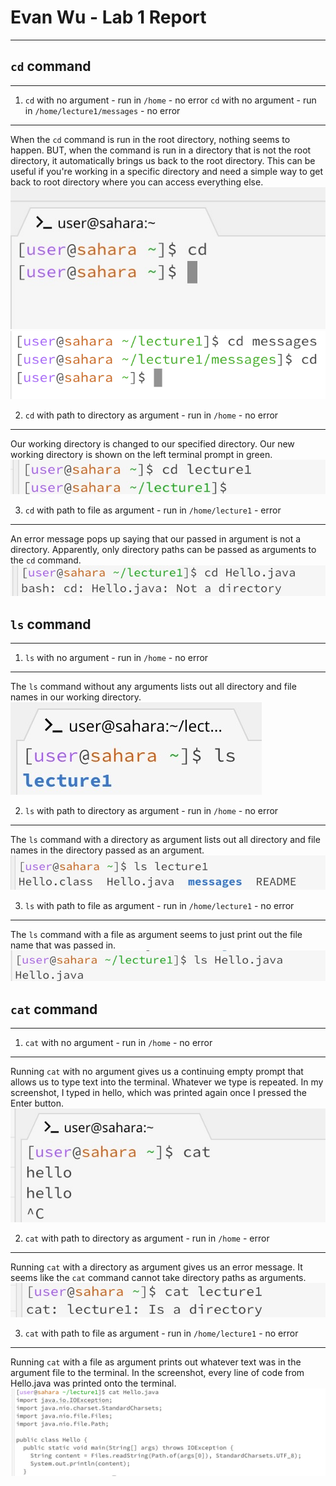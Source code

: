 # Evan Wu - Lab 1 Report
---

## `cd` command
---

1. `cd` with no argument - run in `/home` - no error
   `cd` with no argument - run in `/home/lecture1/messages` - no error
---
   When the `cd` command is run in the root directory, nothing seems to happen. BUT, when the command is run in a directory that is not the root directory, it automatically brings us back to the root directory. This can be useful if you're working in a specific directory and need a simple way to get back to root directory where you can access everything else.
![cd1](lab1images/cd1.jpeg)
![cd4](lab1images/cd4.png)

2. `cd` with path to directory as argument - run in `/home` - no error
---
   Our working directory is changed to our specified directory. Our new working directory is shown on the left terminal prompt in green.
![cd2](lab1images/cd2.jpeg)

3. `cd` with path to file as argument - run in `/home/lecture1` - error
---
   An error message pops up saying that our passed in argument is not a directory. Apparently, only directory paths can be passed as arguments
to the `cd` command.
![cd3](lab1images/cd3.jpeg)

## `ls` command
---

1. `ls` with no argument - run in `/home` - no error
---
   The `ls` command without any arguments lists out all directory and file names in our working directory.
![ls1](lab1images/ls1.jpeg)

2. `ls` with path to directory as argument - run in `/home` - no error
---
   The `ls` command with a directory as argument lists out all directory and file names in the directory passed as an argument.
![ls2](lab1images/ls2.jpeg)

3. `ls` with path to file as argument - run in `/home/lecture1` - no error
---
   The `ls` command with a file as argument seems to just print out the file name that was passed in.
![ls3](lab1images/ls3.jpeg)

## `cat` command
---

1. `cat` with no argument - run in `/home` - no error
---
   Running `cat` with no argument gives us a continuing empty prompt that allows us to type text into the terminal. Whatever we type is repeated. In my screenshot, I typed in hello, which was printed again once I pressed the Enter button.
![cat1](lab1images/cat1.jpeg)

2. `cat` with path to directory as argument - run in `/home` - error
---
   Running `cat` with a directory as argument gives us an error message. It seems like the `cat` command cannot take directory paths as arguments.
![cat2](lab1images/cat2.jpeg)

3. `cat` with path to file as argument - run in `/home/lecture1` - no error
---
   Running `cat` with a file as argument prints out whatever text was in the argument file to the terminal. In the screenshot, every line of code from Hello.java was printed onto the terminal.
![cat3](lab1images/cat3.jpeg)
